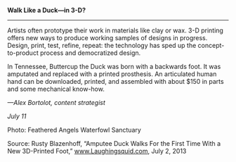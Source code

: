 **Walk Like a Duck—in 3-D?**

****

Artists often prototype their work in materials like clay or wax. 3-D printing offers new ways to produce working samples of designs in progress. Design, print, test, refine, repeat: the technology has sped up the concept-to-product process and democratized design.

In Tennessee, Buttercup the Duck was born with a backwards foot. It was amputated and replaced with a printed prosthesis. An articulated human hand can be downloaded, printed, and assembled with about \$150 in parts and some mechanical know-how. 

*—Alex Bortolot, content strategist*

*July 11*

Photo: Feathered Angels Waterfowl Sanctuary

Source: Rusty Blazenhoff, “Amputee Duck Walks For the First Time With a New 3D-Printed Foot,” www.Laughingsquid.com, July 2, 2013
